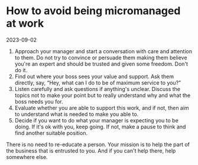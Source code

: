 # How to avoid being micromanaged at work

2023-09-02

1. Approach your manager and start a conversation with care and attention to them. Do not try to convince or persuade them making them believe you're an expert and should be trusted and given some freedom. Don't do it.
2. Find out where your boss sees your value and support. Ask them directly, say, “Hey, what can I do to be of maximum service to you?”
3. Listen carefully and ask questions if anything's unclear. Discuss the topics not to make your point but to really understand why and what the boss needs you for.
4. Evaluate whether you are able to support this work, and if not, then aim to understand what is needed to make you able to.
5. Decide if you want to do what your manager is expecting you to be doing. If it's ok with you, keep going. If not, make a pause to think and find another suitable position.

There is no need to re-educate a person. Your mission is to help the part of the business that is entrusted to you. And if you can't help there, help somewhere else.